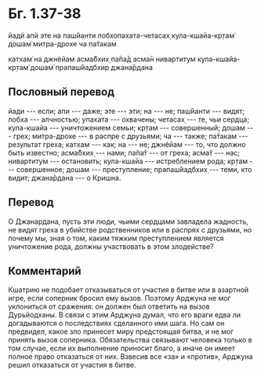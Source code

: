 # Бг. 1.37-38

йадй апй эте на паш́йанти
лобхопахата-четасах̣
кула-кшайа-кр̣там̇ дошам̇
митра-дрохе ча па̄такам

катхам̇ на джн̃ейам асма̄бхих̣
па̄па̄д асма̄н нивартитум
кула-кшайа-кр̣там̇ дошам̇
прапаш́йадбхир джана̄рдана

## Пословный перевод

йади --- если; апи --- даже; эте --- эти; на --- не; паш́йанти --- видят;
лобха --- алчностью; упахата --- охвачены; четасах̣ --- те, чьи сердца;
кула-кшайа --- уничтожением семьи; кр̣там --- совершенный; дошам ---
грех; митра-дрохе --- в распре с друзьями; ча --- также; па̄такам ---
результат греха; катхам --- как; на --- не; джн̃ейам --- то, что должно
быть известно; асма̄бхих̣ --- нами; па̄па̄т --- от греха; асма̄т --- нас;
нивартитум --- остановить; кула-кшайа --- истреблением рода; кр̣там ---
совершенное; дошам --- преступление; прапаш́йадбхих̣ --- теми, кто видит;
джана̄рдана --- о Кришна.

## Перевод

О Джанардана, пусть эти люди, чьими сердцами завладела жадность, не
видят греха в убийстве родственников или в распрях с друзьями, но почему
мы, зная о том, каким тяжким преступлением является уничтожение рода,
должны участвовать в этом злодействе?

## Комментарий

Кшатрию не подобает отказываться от участия в битве или в азартной игре,
если соперник бросил ему вызов. Поэтому Арджуна не мог уклониться от
сражения: он должен был ответить на вызов Дурьйодханы. В связи с этим
Арджуна думал, что его враги едва ли догадываются о последствиях
сделанного ими шага. Но сам он предвидел, какое зло принесет миру
предстоящая битва, и не мог принять вызов соперника. Обязательства
связывают человека только в том случае, если их выполнение приносит
благо, а иначе он имеет полное право отказаться от них. Взвесив все «за»
и «против», Арджуна решил отказаться от участия в битве.
